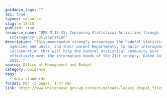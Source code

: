 ```yaml
---
guidance_tags: ""
toc: true
layout: resource
slug: m-15-15
publish: true
resource_name: "OMB M-15-15: Improving Statistical Activities through
  Interagency Collaboration"
description: "This memorandum strongly encourages the Federal statistical
  agencies and units, and their parent Departments, to build interagency
  collaboration that will help the Federal statistical community more
  effectively meet the information needs of the 21st century. Dated July 8,
  2015. "
source: Office of Management and Budget
category: Guidance
tags:
  - data standards
format: PDF (3 pages, 1.47 MB)
link: https://www.whitehouse.gov/wp-content/uploads/legacy_drupal_files/omb/memoranda/2015/m-15-15.pdf
---
```


